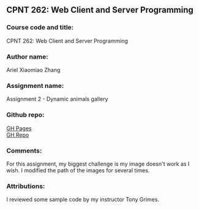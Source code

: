 ## CPNT 262: Web Client and Server Programming
### Course code and title:
CPNT 262: Web Client and Server Programming
### Author name:
Ariel Xiaomiao Zhang
### Assignment name:
Assignment 2 - Dynamic animals gallery
### Github repo:
[GH Pages]( https://arielxiaomiaoz.github.io/cpnt262-a2/)<br>
[GH Repo](https://github.com/arielxiaomiaoz/cpnt262-a2)
### Comments:
For this assignment, my biggest challenge is my image doesn't work as I wish. I modified the path of the images for several times. 
### Attributions:
I reviewed some sample code by my instructor Tony Grimes.
